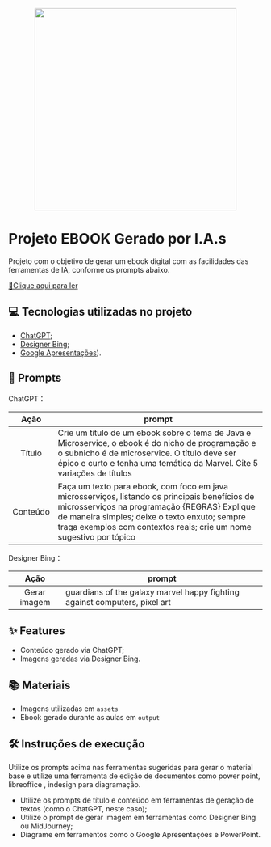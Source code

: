 <p align="center">
<img 
    src="./assets/ebook_bootcamp_ia.png"
    width="400"  
/>
</p>

# Projeto EBOOK Gerado por I.A.s

Projeto com o objetivo de gerar um ebook digital com as facilidades das ferramentas de IA, conforme os prompts abaixo.

<a href="https://github.com/sarahneuburger/prompts-recipe-to-create-a-ebook/blob/main/output/ebook_bootcamp_ia.pdf" title="View PDF now"> 📕Clique aqui para ler</a>

## 💻 Tecnologias utilizadas no projeto

- [ChatGPT](https://chat.openai.com/);
- [Designer Bing](https://www.bing.com/images/create);
- [Google Apresentações](https://docs.google.com/presentation/create?hl=pt-BR)).

## 🧠 Prompts


ChatGPT：

|   Ação   | prompt                                                                                                                                                                                                                                                                         |
| :------: | ------------------------------------------------------------------------------------------------------------------------------------------------------------------------------------------------------------------------------------------------------------------------------ |
|  Título  | Crie um título de um ebook sobre o tema de Java e Microservice, o ebook é do nicho de programação e o subnicho é de microservice. O título deve ser épico e curto e tenha uma temática da Marvel. Cite 5 variações de títulos |
| Conteúdo | Faça um texto para ebook, com foco em java microsserviços, listando os principais benefícios de microsserviços na programação {REGRAS} Explique de maneira simples; deixe o texto enxuto; sempre traga exemplos com contextos reais; crie um nome sugestivo por tópico |


Designer Bing：

|  Ação  | prompt                                                                                 |
| :----: | -------------------------------------------------------------------------------------- |
| Gerar imagem | guardians of the galaxy marvel happy fighting against computers, pixel art |

## ✨ Features

- Conteúdo gerado via ChatGPT;
- Imagens geradas via Designer Bing.

## 📚 Materiais

- Imagens utilizadas em `assets`
- Ebook gerado durante as aulas em `output`

## 🛠️ Instruções de execução

Utilize os prompts acima nas ferramentas sugeridas para gerar o material base e utilize uma ferramenta de edição de documentos como power point, libreoffice , indesign para diagramação.

- Utilize os prompts de título e conteúdo em ferramentas de geração de textos (como o ChatGPT, neste caso);
- Utilize o prompt de gerar imagem em ferramentas como Designer Bing ou MidJourney;
- Diagrame em ferramentos como o Google Apresentações e PowerPoint.

